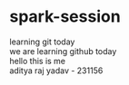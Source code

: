 # spark-session
learning git today
<br>
we are learning github today
<br>
hello this is me
<br>
aditya raj yadav - 231156
